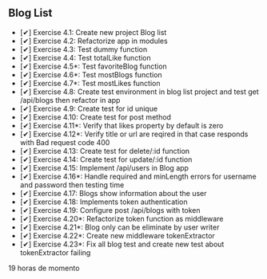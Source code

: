 ## Blog List
  - [✔] Exercise 4.1: Create new project Blog list
  - [✔] Exercise 4.2: Refactorize app in modules
  - [✔] Exercise 4.3: Test dummy function
  - [✔] Exercise 4.4: Test totalLike function
  - [✔] Exercise 4.5*: Test favoriteBlog function
  - [✔] Exercise 4.6*: Test mostBlogs function
  - [✔] Exercise 4.7*: Test mostLikes function
  - [✔] Exercise 4.8: Create test environment in blog list project and test get /api/blogs then refactor in app
  - [✔] Exercise 4.9: Create test for id unique
  - [✔] Exercise 4.10: Create test for post method
  - [✔] Exercise 4.11*: Verify that likes property by default is zero
  - [✔] Exercise 4.12*: Verify title or url are reqired in that case responds with Bad request code 400
  - [✔] Exercise 4.13: Create test for delete/:id function 
  - [✔] Exercise 4.14: Create test for update/:id function
  - [✔] Exercise 4.15: Implement /api/users in Blog app
  - [✔] Exercise 4.16*: Handle required and minLength errors for username and password then testing time
  - [✔] Exercise 4.17: Blogs show information about the user
  - [✔] Exercise 4.18: Implements token authentication
  - [✔] Exercise 4.19: Configure post /api/blogs with token
  - [✔] Exercise 4.20*: Refactorize token function as middleware
  - [✔] Exercise 4.21*: Blog only can be eliminate by user writer
  - [✔] Exercise 4.22*: Create new middleware tokenExtractor
  - [✔] Exercise 4.23*: Fix all blog test and create new test about tokenExtractor failing
  


  19 horas de momento